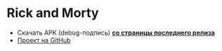 # Rick and Morty

- Скачать APK (debug-подпись) [**со страницы последнего релиза**](https://github.com/Shadi965/Rick_and_Morty/releases/latest)
- [Проект на GitHub](https://github.com/Shadi965/Rick_and_Morty)
